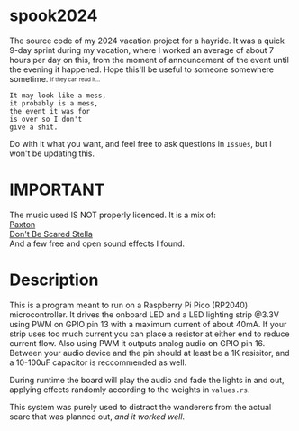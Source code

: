 # spook2024
The source code of my 2024 vacation project for a hayride. It was a quick 9-day sprint during my vacation, where I worked an average of about 7 hours per day on this, from the moment of announcement of the event until the evening it happened. Hope this'll be useful to someone somewhere sometime. <sub><sup>If they can read it...</sup></sub>

```
It may look like a mess,  
it probably is a mess,  
the event it was for  
is over so I don't  
give a shit.
```

Do with it what you want, and feel free to ask questions in `Issues`, but I won't be updating this.

# IMPORTANT
The music used IS NOT properly licenced. It is a mix of:  
[Paxton](https://open.spotify.com/track/4hCtO2cNKBTkVhogXpJlpB)  
[Don't Be Scared Stella](https://open.spotify.com/track/4yKHRqu3A7ubBfKeG2OUgP)  
And a few free and open sound effects I found.

# Description
This is a program meant to run on a Raspberry Pi Pico (RP2040) microcontroller.
It drives the onboard LED and a LED lighting strip @3.3V using PWM on GPIO pin 13 with a maximum current of about 40mA.
If your strip uses too much current you can place a resistor at either end to reduce current flow.
Also using PWM it outputs analog audio on GPIO pin 16.
Between your audio device and the pin should at least be a 1K resisitor, and a 10-100uF capacitor is reccommended as well.

During runtime the board will play the audio and fade the lights in and out, applying effects randomly according to the weights in `values.rs`.

This system was purely used to distract the wanderers from the actual scare that was planned out, *and it worked well*.
